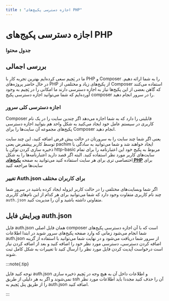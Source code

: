 ```yaml
---
title : "اجازه دسترسی پکیج‌های PHP"
---
```


# اجازه دسترسی پکیج‌های PHP 

### جدول محتوا 

## بررسی اجمالی

ما در پَچیم سعی کرده‌ایم بهترین تجربه کار با PHP و Composer را به شما ارائه دهیم. در حال حاضر پروژه‌های PHP از پکیج‌های زیاد و مختلفی از Composer استفاده می‌کنند که گاهن بعضی از این پکیج‌ها نیاز به اجازه دسترسی دارند ما امکانی را در پَچیم به وجود آورده‌ایم که شما می‌توانید اجازه دسترسی پکیج composer را در سرور انجام دهید.

### اجازه دسترسی کلی سرور

Composer قابلیتی را دارد که به شما اجازه می‌دهد اگر چندین سایت را در یک نام کاربری در سیستم عامل خود ایجاد می‌کنید به شکل واحد هم بتوانید اجازه دسترسی پکیج‌های مجموعه آن سایت‌ها را برای Composer انجام دهید.

یعنی اگر شما چند سایت را به سرورتان در حالت پیش فرض اضافه کنید، این چند سایت توسط کاربر پیشفرض یعنی pachim ایجاد خواهند شد و شما می‌توانید به سادگی با ذخیره سازی کردن توکن یا http-basic مربوط به پکیج خود این اعتبارنامه را برای تمام سایت‌های کاربر مورد نظر استفاده کنید. البته اگر قصد دارید اعتبارنامه‌ها را به شکل اختصاصی تری برای هر سایت استفاده کنید می‌توانید به صفحه [**پکیج‌های PHP**](/sites/php-packages) برای سایت‌ها مراجعه کنید

### تغییر Auth.json برای کاربران مختلف

اگر شما وبسایت‌های مختلفی را در حالت کاربر ایزوله ایجاد کرده باشید در سرور شما چند نام کاربری متفاوت وجود دارد که شما می‌توانید برای هر کدام از این نام‌های کاربری `auth.json` متفاوتی داشته باشید و آن را مدیریت کنید.

## ویرایش فایل auth.json

فایل auth.json همان فایل اصلی composer است که با آن اجازه دسترسی پکیج‌های شما انجام می‌شود زمانی که وارد صفحه پکیج‌های سرور شوید در ابتدا اطلاعات auth.json از سرور شما دریافت می‌شود و در نهایت شما می‌توانید با استفاده از گزینه اضافه کردن دسترسی، دسترسی مورد نظر خود را اضافه کنید و بعد از اضافه کردن نیاز است درخواست آپدیت کردن فایل مورد نظر را ارسال کنید تا تغییرات به شکل کامل ثبت شوند.

:::note{.tip}

توجه کنید فایل auth.json و اطلاعات داخل آن به هیچ وجه در پَچیم ذخیره سازی نمی‌شوند و اگر به هر دلیلی از طریق ssh آن را حذف کنید مجددا باید اطلاعات مورد نظر را از طریق پنل پَچیم به auth.json اضافه کنید.

:::

